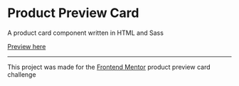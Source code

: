 # Product Preview Card
A product card component written in HTML and Sass

[Preview here](https://tamarutaca.github.io/product-preview-card/)

---
This project was made for the [Frontend Mentor](https://www.frontendmentor.io/) product preview card challenge
